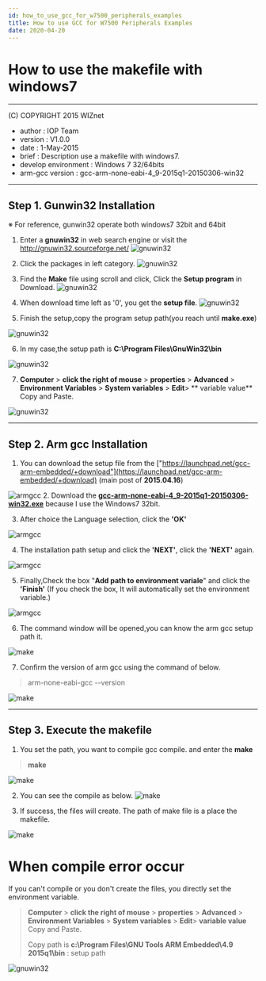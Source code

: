 ```yaml
---
id: how_to_use_gcc_for_w7500_peripherals_examples
title: How to use GCC for W7500 Peripherals Examples
date: 2020-04-20
--- 
```


# How to use the makefile with windows7

******************************************************************************
(C) COPYRIGHT 2015 WIZnet

  * author  : IOP Team
  * version : V1.0.0
  * date    : 1-May-2015
  * brief   : Description use a makefile with windows7.
  * develop environment : Windows 7 32/64bits
  * arm-gcc version : gcc-arm-none-eabi-4_9-2015q1-20150306-win32

******************************************************************************

## Step 1. Gunwin32 Installation

※ For reference, gunwin32 operate both windows7 32bit and 64bit

1. Enter a **gnuwin32** in web search engine or visit the <a href="http://gnuwin32.sourceforge.net/" title="http://gnuwin32.sourceforge.net/"> http://gnuwin32.sourceforge.net/</a>
![gnuwin32](/img/products/w7500/documents/appnote/1_gnuwin32.jpg)

2. Click the packages in left category.
![gnuwin32](/img/products/w7500/documents/appnote/2_gnuwin32.jpg)

3. Find the **Make** file using scroll and click, Click the **Setup program** in Download.
![gnuwin32](/img/products/w7500/documents/appnote/3_gnuwin32.jpg)

4. When download time left as '0', you get the **setup file**.
![gnuwin32](/img/products/w7500/documents/appnote/4_gnuwin32.jpg)

5. Finish the setup,copy the program setup path(you reach until **make.exe**)

![gnuwin32](/img/products/w7500/documents/appnote/5_gnuwin32.jpg)

6. In my case,the setup path is **C:\Program Files\GnuWin32\bin**

![gnuwin32](/img/products/w7500/documents/appnote/6_gnuwin32.jpg)


7. **Computer** &gt; **click the right of mouse**  &gt;  **properties** &gt;  **Advanced** &gt; **Environment Variables** &gt; **System variables** &gt;  **Edit**&gt;  ** variable value** Copy and Paste.

![gnuwin32](/img/products/w7500/documents/appnote/7_gnuwin32.jpg)

* * *

## Step 2. Arm gcc Installation

1. You can download the setup file from the ["https://launchpad.net/gcc-arm-embedded/+download"](https://launchpad.net/gcc-arm-embedded/+download)
(main post of <strong>2015.04.16</strong>)

![armgcc](/img/products/w7500/documents/appnote/1_armgcc.jpg)
2. Download the **[gcc-arm-none-eabi-4_9-2015q1-20150306-win32.exe](https://launchpad.net/gcc-arm-embedded/4.9/4.9-2015-q1-update/+download/gcc-arm-none-eabi-4_9-2015q1-20150306-win32.exe)** because I use the Windows7 32bit.


3. After choice the Language selection, click the **'OK'**

![armgcc](/img/products/w7500/documents/appnote/2_armgcc.jpg)

4. The installation path setup and click the **'NEXT'**, click the **'NEXT'** again.

![armgcc](/img/products/w7500/documents/appnote/4_armgcc.jpg)

5. Finally,Check the box "**Add path to environment variale**" and click the **'Finish'**
(If you check the box, It will automatically set the environment variable.)

![armgcc](/img/products/w7500/documents/appnote/5_armgcc.jpg)

6. The command window will be opened,you can know the arm gcc setup path it. 

![make](/img/products/w7500/documents/appnote/6_make.jpg)

7. Confirm the version of arm gcc using the command of below.
> arm-none-eabi-gcc --version

![make](/img/products/w7500/documents/appnote/7_make.jpg)
* * *
## Step 3. Execute the makefile

1. You set the path, you want to compile gcc compile. and enter the **make**
>**make** 

![make](/img/products/w7500/documents/appnote/8_make.jpg)

2. You can see the compile as below.
![make](/img/products/w7500/documents/appnote/9_make.jpg)


3. If success, the files will create. The path of make file is a place the makefile.

![make](/img/products/w7500/documents/appnote/10_make.jpg)



# When compile error occur

If you can't compile or you don't create the files, you directly set the environment variable.

>**Computer** &gt; **click the right of mouse**  &gt;  **properties** &gt;  **Advanced** &gt; **Environment Variables** &gt; **System variables** &gt;  **Edit**&gt;  **variable value** Copy and Paste.
>
>Copy path is **c:\Program Files\GNU Tools ARM Embedded\4.9 2015q1\bin** : setup path

![gnuwin32](/img/products/w7500/documents/appnote/7_gnuwin32.jpg)
